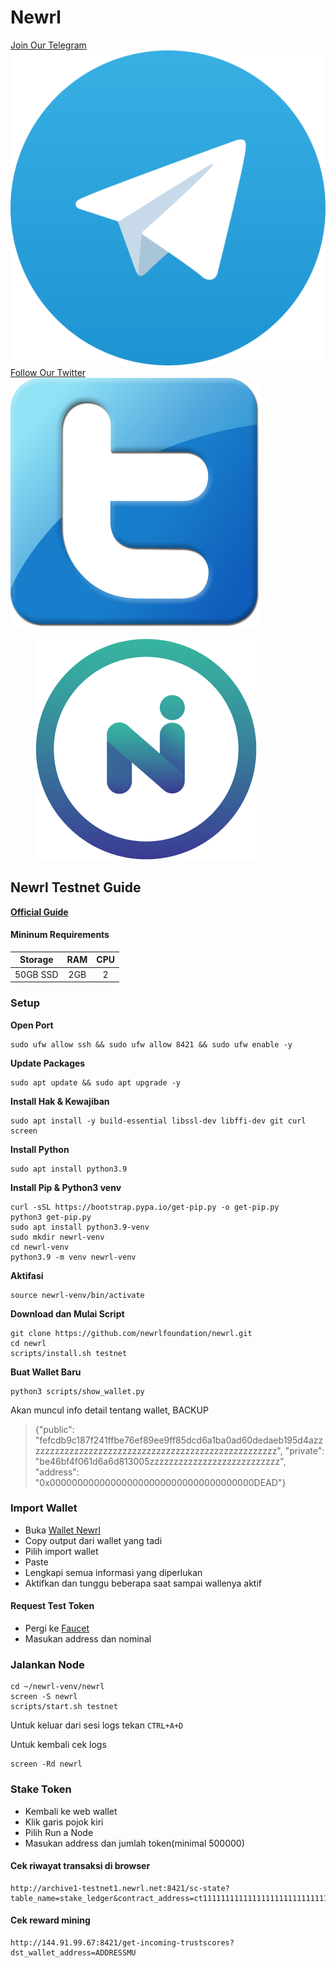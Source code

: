 # Newrl

[Join Our Telegram](https://t.me/BeritaCryptoo) <img src=".gitbook/assets/Tele.png" alt="" data-size="line"> [Follow Our Twitter](https://twitter.com/BeritaCryptoo) <img src=".gitbook/assets/512x512-logo-27152.png" alt="" data-size="line">

<figure><img src=".gitbook/assets/NEWWRL.png" alt=""><figcaption></figcaption></figure>

## Newrl Testnet Guide

****[**Official Guide**](https://docs.newrl.net/Validating/running-validator-node/)****

#### Mininum Requirements

|  Storage | RAM | CPU |
| :------: | :-: | :-: |
| 50GB SSD | 2GB |  2  |

### Setup

**Open Port**

```
sudo ufw allow ssh && sudo ufw allow 8421 && sudo ufw enable -y
```

**Update Packages**

```
sudo apt update && sudo apt upgrade -y
```

**Install Hak & Kewajiban**

```
sudo apt install -y build-essential libssl-dev libffi-dev git curl screen
```

**Install Python**

```
sudo apt install python3.9
```

**Install Pip & Python3 venv**

```
curl -sSL https://bootstrap.pypa.io/get-pip.py -o get-pip.py
python3 get-pip.py
sudo apt install python3.9-venv
sudo mkdir newrl-venv
cd newrl-venv
python3.9 -m venv newrl-venv 
```

**Aktifasi**

```
source newrl-venv/bin/activate
```

**Download dan Mulai Script**

```
git clone https://github.com/newrlfoundation/newrl.git
cd newrl
scripts/install.sh testnet
```

**Buat Wallet Baru**

```
python3 scripts/show_wallet.py
```

Akan muncul info detail tentang wallet, BACKUP

> {"public": "fefcdb9c187f241ffbe76ef89ee9ff85dcd6a1ba0ad60dedaeb195d4azzzzzzzzzzzzzzzzzzzzzzzzzzzzzzzzzzzzzzzzzzzzzzzzzzzz", "private": "be46bf4f061d6a6d813005zzzzzzzzzzzzzzzzzzzzzzzzzzz", "address": "0x0000000000000000000000000000000000000DEAD"}

### Import Wallet

* Buka [Wallet Newrl](https://wallet.newrl.net/login?next=/)
* Copy output dari wallet yang tadi
* Pilih import wallet
* Paste&#x20;
* Lengkapi semua informasi yang diperlukan
* Aktifkan dan tunggu beberapa saat sampai wallenya aktif

#### Request Test Token

* Pergi ke [Faucet](https://wallet.newrl.net/faucet/)
* Masukan address dan nominal

### Jalankan Node

```
cd ~/newrl-venv/newrl
screen -S newrl
scripts/start.sh testnet
```

Untuk keluar dari sesi logs tekan `CTRL+A+D`

Untuk kembali cek logs

```
screen -Rd newrl
```

### Stake Token

* Kembali ke web wallet
* Klik garis pojok kiri
* Pilih Run a Node
* Masukan address dan jumlah token(minimal 500000)

#### Cek riwayat transaksi di browser

```
http://archive1-testnet1.newrl.net:8421/sc-state?table_name=stake_ledger&contract_address=ct1111111111111111111111111111111111111115&unique_column=wallet_address&unique_value=ADDRESSMU
```

#### Cek reward mining

```
http://144.91.99.67:8421/get-incoming-trustscores?dst_wallet_address=ADDRESSMU
```
